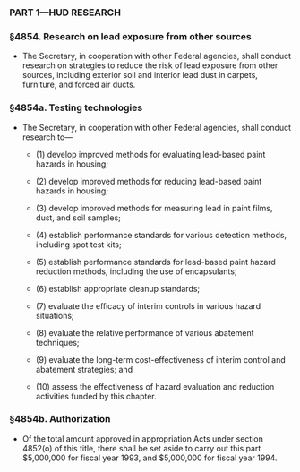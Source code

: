 ### PART 1—HUD RESEARCH

### §4854. Research on lead exposure from other sources
* The Secretary, in cooperation with other Federal agencies, shall conduct research on strategies to reduce the risk of lead exposure from other sources, including exterior soil and interior lead dust in carpets, furniture, and forced air ducts.

### §4854a. Testing technologies
* The Secretary, in cooperation with other Federal agencies, shall conduct research to—

  * (1) develop improved methods for evaluating lead-based paint hazards in housing;

  * (2) develop improved methods for reducing lead-based paint hazards in housing;

  * (3) develop improved methods for measuring lead in paint films, dust, and soil samples;

  * (4) establish performance standards for various detection methods, including spot test kits;

  * (5) establish performance standards for lead-based paint hazard reduction methods, including the use of encapsulants;

  * (6) establish appropriate cleanup standards;

  * (7) evaluate the efficacy of interim controls in various hazard situations;

  * (8) evaluate the relative performance of various abatement techniques;

  * (9) evaluate the long-term cost-effectiveness of interim control and abatement strategies; and

  * (10) assess the effectiveness of hazard evaluation and reduction activities funded by this chapter.

### §4854b. Authorization
* Of the total amount approved in appropriation Acts under section 4852(o) of this title, there shall be set aside to carry out this part $5,000,000 for fiscal year 1993, and $5,000,000 for fiscal year 1994.